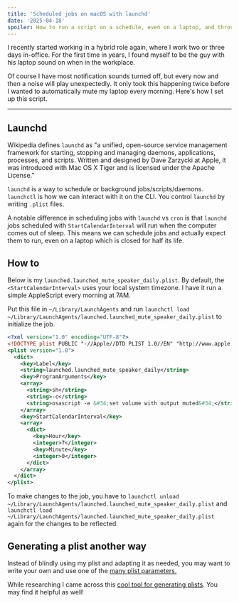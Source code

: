```yaml
---
title: 'Scheduled jobs on macOS with launchd'
date: '2025-04-18'
spoiler: How to run a script on a schedule, even on a laptop, and through sleep mode
---
```


I recently started working in a hybrid role again, where I work two or three days in-office. For the first time in years, I found myself to be the guy with his laptop sound on when in the workplace.

Of course I have most notification sounds turned off, but every now and then a noise will play unexpectedly. It only took this happening twice before I wanted to automatically mute my laptop every morning. Here's how I set up this script.

---

## Launchd

Wikipedia defines `launchd` as "a unified, open-source service management framework for starting, stopping and managing daemons, applications, processes, and scripts. Written and designed by Dave Zarzycki at Apple, it was introduced with Mac OS X Tiger and is licensed under the Apache License."

`launchd` is a way to schedule or background jobs/scripts/daemons. `launchctl` is how we can interact with it on the CLI. You control `launchd` by writing `.plist` files.

A notable difference in scheduling jobs with `launchd` vs `cron` is that `launchd` jobs scheduled with `StartCalendarInterval` will run when the computer comes out of sleep. This means we can schedule jobs and actually expect them to run, even on a laptop which is closed for half its life.

## How to

Below is my `launched.launched_mute_speaker_daily.plist`. By default, the `<StartCalendarInterval>` uses your local system timezone. I have it run a simple AppleScript every morning at 7AM.

Put this file in `~/Library/LaunchAgents` and run `launchctl load ~/Library/LaunchAgents/launched.launched_mute_speaker_daily.plist` to initialize the job.

```xml
<?xml version="1.0" encoding="UTF-8"?>
<!DOCTYPE plist PUBLIC "-//Apple//DTD PLIST 1.0//EN" "http://www.apple.com/DTDs/PropertyList-1.0.dtd">
<plist version="1.0">
  <dict>
    <key>Label</key>
    <string>launched.launched_mute_speaker_daily</string>
    <key>ProgramArguments</key>
    <array>
      <string>sh</string>
      <string>-c</string>
      <string>osascript -e &#34;set volume with output muted&#34;</string>
    </array>
    <key>StartCalendarInterval</key>
    <array>
      <dict>
        <key>Hour</key>
        <integer>7</integer>
        <key>Minute</key>
        <integer>0</integer>
      </dict>
    </array>
  </dict>
</plist>
```

To make changes to the job, you have to `launchctl unload ~/Library/LaunchAgents/launched.launched_mute_speaker_daily.plist` and `launchctl load ~/Library/LaunchAgents/launched.launched_mute_speaker_daily.plist` again for the changes to be reflected.

## Generating a plist another way

Instead of blindly using my plist and adapting it as needed, you may want to write your own and use one of the [many plist parameters.](https://developer.apple.com/library/archive/documentation/MacOSX/Conceptual/BPSystemStartup/Chapters/CreatingLaunchdJobs.html#//apple_ref/doc/uid/10000172i-SW7-104142-BCICCCFI)

While researching I came across this [cool tool for generating plists](https://launched.zerowidth.com/). You may find it helpful as well!